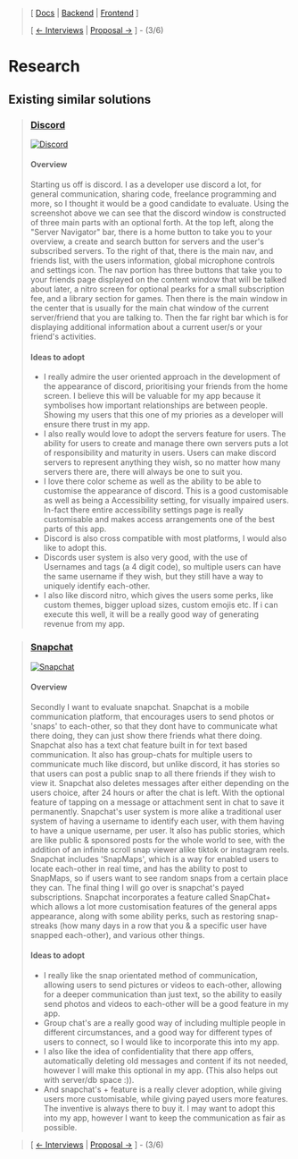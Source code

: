 > [ [Docs](https://github.com/WolfDen133/NEA-Docs/) | [Backend](https://github.com/WolfDen133/NEA-Backend) | [Frontend](https://github.com/WolfDen133/NEA-Frontend) ]
> 
> [ [<- Interviews](https://github.com/WolfDen133/NEA-Docs/blob/main/Analysis/Interviews.md)  |  [Proposal ->](https://github.com/WolfDen133/NEA-Docs/blob/main/Analysis/Proposal.md) ] - (3/6)

 # Research

## Existing similar solutions

> ### [Discord](https://discord.com/)
> [![Discord](https://i.imgur.com/NrDFX2I.png)](https://www.discord.com/)
> 
> #### Overview
> Starting us off is discord. I as a developer use discord a lot, for general communication, sharing code, freelance programming and more, so I thought it would be a good candidate to evaluate.
> Using the screenshot above we can see that the discord window is constructed of three main parts with an optional forth.
> At the top left, along the "Server Navigator" bar, there is a home button to take you to your overview, a create and search button for servers and the user's subscribed servers.
> To the right of that, there is the main nav, and friends list, with the users information, global microphone controls and settings icon.
> The nav portion has three buttons that take you to your friends page displayed on the content window that will be talked about later, a nitro screen for optional pearks for a small subscription fee, and a library section for games.
> Then there is the main window in the center that is usually for the main chat window of the current server/friend that you are talking to.
> Then the far right bar which is for displaying additional information about a current user/s or your friend's activities.
> 
> #### Ideas to adopt
> - I really admire the user oriented approach in the development of the appearance of discord, prioritising your friends from the home screen. I believe this will be valuable for my app because it symbolises how important relationships are between people. Showing my users that this one of my priories as a developer will ensure there trust in my app.
> - I also really would love to adopt the servers feature for users. The ability for users to create and manage there own servers puts a lot of responsibility and maturity in users. Users can make discord servers to represent anything they wish, so no matter how many servers there are, there will always be one to suit you.
> - I love there color scheme as well as the ability to be able to customise the appearance of discord. This is a good customisable as well as being a Accessibility setting, for visually impaired users. In-fact there entire accessibility settings page is really customisable and makes access arrangements one of the best parts of this app.
> - Discord is also cross compatible with most platforms, I would also like to adopt this.
> - Discords user system is also very good, with the use of Usernames and tags (a 4 digit code), so multiple users can have the same username if they wish, but they still have a way to uniquely identify each-other.
> - I also like discord nitro, which gives the users some perks, like custom themes, bigger upload sizes, custom emojis etc. If i can execute this well, it will be a really good way of generating revenue from my app.

> ### [Snapchat](https://snapchat.com/)
> [![Snapchat](https://i.imgur.com/o8Vyx1Z.png)](https://snapchat.com/)
> 
> #### Overview
> Secondly I want to evaluate snapchat. Snapchat is a mobile communication platform, that encourages users to send photos or 'snaps' to each-other, so that they dont have to communicate what there doing, they can just show there friends what there doing. Snapchat also has a text chat feature built in for text based communication. It also has group-chats for multiple users to communicate much like discord, but unlike discord, it has stories so that users can post a public snap to all there friends if they wish to view it.
> Snapchat also deletes messages after either depending on the users choice, after 24 hours or after the chat is left. With the optional feature of tapping on a message or attachment sent in chat to save it permanently. Snapchat's user system is more alike a traditional user system of having a username to identify each user, with them having to have a unique username, per user. It also has public stories, which are like public & sponsored posts for the whole world to see, with the addition of an infinite scroll snap viewer alike tiktok or instagram reels.
> Snapchat includes 'SnapMaps', which is a way for enabled users to locate each-other in real time, and has the ability to post to SnapMaps, so if users want to see random snaps from a certain place they can. The final thing I will go over is snapchat's payed subscriptions. Snapchat incorporates a feature called SnapChat+ which allows a lot more customisation features of the general apps appearance, along with some ability perks, such as restoring snap-streaks (how many days in a row that you & a specific user have snapped each-other), and various other things.
> 
> #### Ideas to adopt
> - I really like the snap orientated method of communication, allowing users to send pictures or videos to each-other, allowing for a deeper communication than just text, so the ability to easily send photos and videos to each-other will be a good feature in my app.
> - Group chat's are a really good way of including multiple people in different circumstances, and a good way for different types of users to connect, so I would like to incorporate this into my app. 
> - I also like the idea of confidentiality that there app offers, automatically deleting old messages and content if its not needed, however I will make this optional in my app. (This also helps out with server/db space :)).
> - And snapchat's + feature is a really clever adoption, while giving users more customisable, while giving payed users more features. The inventive is always there to buy it. I may want to adopt this into my app, however I want to keep the communication as fair as possible.


> [ [<- Interviews](https://github.com/WolfDen133/NEA-Docs/blob/main/Analysis/Interviews.md)  |  [Proposal ->](https://github.com/WolfDen133/NEA-Docs/blob/main/Analysis/Proposal.md) ] - (3/6)
